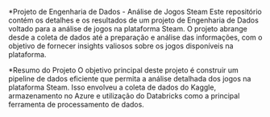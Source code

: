 *Projeto de Engenharia de Dados - Análise de Jogos Steam
Este repositório contém os detalhes e os resultados de um projeto de Engenharia de Dados voltado para a análise de jogos na plataforma Steam. O projeto abrange desde a coleta de dados até a preparação e análise das informações, com o objetivo de fornecer insights valiosos sobre os jogos disponíveis na plataforma.

*Resumo do Projeto
O objetivo principal deste projeto é construir um pipeline de dados eficiente que permita a análise detalhada dos jogos na plataforma Steam. Isso envolveu a coleta de dados do Kaggle, armazenamento no Azure e utilização do Databricks como a principal ferramenta de processamento de dados.
